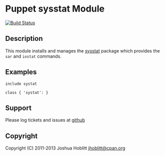 Puppet sysstat Module
=========================

[![Build Status](https://travis-ci.org/jhoblitt/puppet-sysstat.png)](https://travis-ci.org/jhoblitt/puppet-sysstat)


Description
-----------

This module installs and manages the
[sysstat](/etc/puppet/env/prod/modules/sysstat) package which provides the
`sar` and `iostat` commands.


Examples
--------

    include systat

    class { 'systat': }


Support
-------

Please log tickets and issues at [github](https://github.com/jhoblitt/puppet-sysstat/issues)


Copyright
---------

Copyright (C) 2011-2013 Joshua Hoblitt <jhoblitt@cpan.org>

